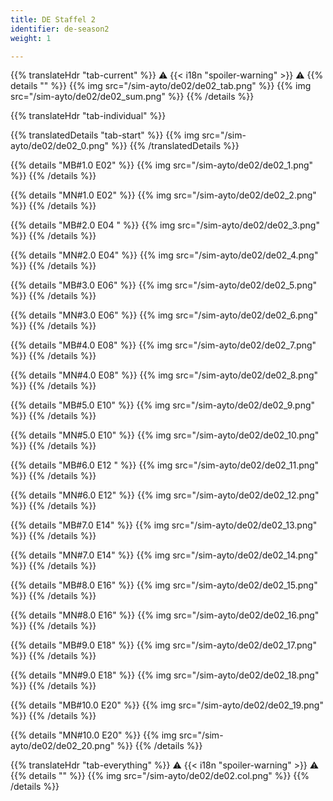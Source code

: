 ```yaml
---
title: DE Staffel 2
identifier: de-season2
weight: 1

---
```


{{% translateHdr "tab-current" %}}
:warning: {{< i18n "spoiler-warning" >}} :warning:
{{% details "" %}}
{{% img src="/sim-ayto/de02/de02_tab.png" %}}
{{% img src="/sim-ayto/de02/de02_sum.png" %}}
{{% /details %}}

{{% translateHdr "tab-individual" %}}

{{% translatedDetails "tab-start" %}}
{{% img src="/sim-ayto/de02/de02_0.png" %}}
{{% /translatedDetails %}}

{{% details "MB#1.0 E02" %}}
{{% img src="/sim-ayto/de02/de02_1.png" %}}
{{% /details %}}

{{% details "MN#1.0 E02" %}}
{{% img src="/sim-ayto/de02/de02_2.png" %}}
{{% /details %}}

{{% details "MB#2.0 E04 " %}}
{{% img src="/sim-ayto/de02/de02_3.png" %}}
{{% /details %}}

{{% details "MN#2.0 E04" %}}
{{% img src="/sim-ayto/de02/de02_4.png" %}}
{{% /details %}}

{{% details "MB#3.0 E06" %}}
{{% img src="/sim-ayto/de02/de02_5.png" %}}
{{% /details %}}

{{% details "MN#3.0 E06" %}}
{{% img src="/sim-ayto/de02/de02_6.png" %}}
{{% /details %}}

{{% details "MB#4.0 E08" %}}
{{% img src="/sim-ayto/de02/de02_7.png" %}}
{{% /details %}}

{{% details "MN#4.0 E08" %}}
{{% img src="/sim-ayto/de02/de02_8.png" %}}
{{% /details %}}

{{% details "MB#5.0 E10" %}}
{{% img src="/sim-ayto/de02/de02_9.png" %}}
{{% /details %}}

{{% details "MN#5.0 E10" %}}
{{% img src="/sim-ayto/de02/de02_10.png" %}}
{{% /details %}}

{{% details "MB#6.0 E12 " %}}
{{% img src="/sim-ayto/de02/de02_11.png" %}}
{{% /details %}}

{{% details "MN#6.0 E12" %}}
{{% img src="/sim-ayto/de02/de02_12.png" %}}
{{% /details %}}

{{% details "MB#7.0 E14" %}}
{{% img src="/sim-ayto/de02/de02_13.png" %}}
{{% /details %}}

{{% details "MN#7.0 E14" %}}
{{% img src="/sim-ayto/de02/de02_14.png" %}}
{{% /details %}}

{{% details "MB#8.0 E16" %}}
{{% img src="/sim-ayto/de02/de02_15.png" %}}
{{% /details %}}

{{% details "MN#8.0 E16" %}}
{{% img src="/sim-ayto/de02/de02_16.png" %}}
{{% /details %}}

{{% details "MB#9.0 E18" %}}
{{% img src="/sim-ayto/de02/de02_17.png" %}}
{{% /details %}}

{{% details "MN#9.0 E18" %}}
{{% img src="/sim-ayto/de02/de02_18.png" %}}
{{% /details %}}

{{% details "MB#10.0 E20" %}}
{{% img src="/sim-ayto/de02/de02_19.png" %}}
{{% /details %}}

{{% details "MN#10.0 E20" %}}
{{% img src="/sim-ayto/de02/de02_20.png" %}}
{{% /details %}}

{{% translateHdr "tab-everything" %}}
:warning: {{< i18n "spoiler-warning" >}} :warning:
{{% details "" %}}
{{% img src="/sim-ayto/de02/de02.col.png" %}}
{{% /details %}}
